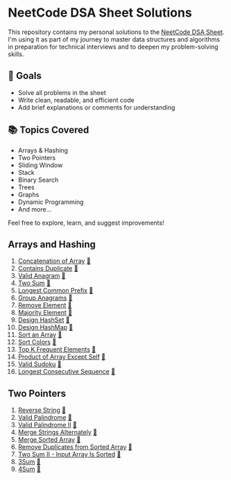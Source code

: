 # NeetCode DSA Sheet Solutions

This repository contains my personal solutions to the [NeetCode DSA Sheet](https://neetcode.io/). I'm using it as part of my journey to master data structures and algorithms in preparation for technical interviews and to deepen my problem-solving skills.

## 🚀 Goals
- Solve all problems in the sheet
- Write clean, readable, and efficient code
- Add brief explanations or comments for understanding

## 📚 Topics Covered
- Arrays & Hashing
- Two Pointers
- Sliding Window
- Stack
- Binary Search
- Trees
- Graphs
- Dynamic Programming
- And more...

Feel free to explore, learn, and suggest improvements!


## Arrays and Hashing
1. [Concatenation of Array](https://leetcode.com/problems/concatenation-of-array/description/)  [📄](/Arrays%20and%20Hashing/ConcatenationOfArray.java)
2. [Contains Duplicate](https://leetcode.com/problems/contains-duplicate/description/)  [📄](/Arrays%20and%20Hashing/ContainsDuplicate.java)
3. [Valid Anagram](https://leetcode.com/problems/valid-anagram/description/)  [📄](/Arrays%20and%20Hashing/ValidAnagram.java)
4. [Two Sum](https://leetcode.com/problems/two-sum/description/)  [📄](/Arrays%20and%20Hashing/TwoSum.java)
5. [Longest Common Prefix](https://leetcode.com/problems/longest-common-prefix/description/)  [📄](/Arrays%20and%20Hashing/LongestCommonPrefix.java)
6. [Group Anagrams](https://leetcode.com/problems/group-anagrams/description/)  [📄](/Arrays%20and%20Hashing/GroupAnagrams.java)
7. [Remove Element](https://leetcode.com/problems/remove-element/description/)  [📄](/Arrays%20and%20Hashing/RemoveElement.java)
8. [Majority Element](https://leetcode.com/problems/majority-element/description/)  [📄](/Arrays%20and%20Hashing/MajorityElement.java)
9. [Design HashSet](https://leetcode.com/problems/design-hashset/description/)  [📄](/Arrays%20and%20Hashing/DesignHashSet.java)
10. [Design HashMap](https://leetcode.com/problems/design-hashmap/description/)  [📄](/Arrays%20and%20Hashing/DesignHashMap.java)
11. [Sort an Array](https://leetcode.com/problems/sort-an-array/description/)  [📄](/Arrays%20and%20Hashing/SortAnArray.java)
12. [Sort Colors](https://leetcode.com/problems/sort-colors/description/)  [📄](/Arrays%20and%20Hashing/SortColors.java)
13. [Top K Frequent Elements](https://leetcode.com/problems/top-k-frequent-elements/description/) [📄](/Arrays%20and%20Hashing/TopKFrequentElements.java) 
14. [Product of Array Except Self](https://leetcode.com/problems/product-of-array-except-self/description/) [📄](/Arrays%20and%20Hashing/ProductOfArrayExceptSelf.java)
15. [Valid Sudoku](https://leetcode.com/problems/valid-sudoku/description/) [📄](/Arrays%20and%20Hashing/ValidSudoku.java)
16. [Longest Consecutive Sequence](https://leetcode.com/problems/longest-consecutive-sequence/description/) [📄](/Arrays%20and%20Hashing/LongestConsecutiveSequence.java)

## Two Pointers
1. [Reverse String](https://leetcode.com/problems/reverse-string/description/) [📄](/Arrays%20and%20Hashing/ReverseString.java)
2. [Valid Palindrome](https://leetcode.com/problems/valid-palindrome/description/) [📄](/Two%20Pointers/ValidPalindrome.java)
3. [Valid Palindrome II](https://leetcode.com/problems/valid-palindrome-ii/description/) [📄](/Two%20Pointers/ValidPalindromeII.java)
4. [Merge Strings Alternately](https://leetcode.com/problems/merge-strings-alternately/description/) [📄](/Two%20Pointers/MergeStringsAlternately.java)
5. [Merge Sorted Array](https://leetcode.com/problems/merge-sorted-array/description/) [📄](/Two%20Pointers/MergeSortedArray.java)
6. [Remove Duplicates from Sorted Array](https://leetcode.com/problems/remove-duplicates-from-sorted-array/description/) [📄](/Two%20Pointers/RemoveDuplicatesfromSortedArray.java)
7. [Two Sum II - Input Array Is Sorted](https://leetcode.com/problems/two-sum-ii-input-array-is-sorted/description/) [📄](/Two%20Pointers/TwoSumII-InputArrayIsSorted.java)
8. [3Sum](https://leetcode.com/problems/3sum/description/) [📄](/Two%20Pointers/3Sum.java)
9. [4Sum](https://leetcode.com/problems/4sum/description/) [📄](/Two%20Pointers/4Sum.java)